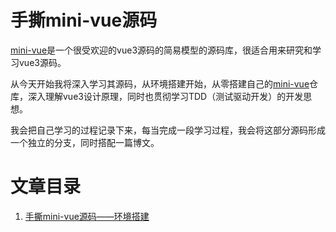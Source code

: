 # 手撕mini-vue源码

[mini-vue](https://github.com/cuixiaorui/mini-vue)是一个很受欢迎的vue3源码的简易模型的源码库，很适合用来研究和学习vue3源码。

从今天开始我将深入学习其源码，从环境搭建开始，从零搭建自己的[mini-vue](https://github.com/mini-vue)仓库，深入理解vue3设计原理，同时也贯彻学习TDD（测试驱动开发）的开发思想。

我会把自己学习的过程记录下来，每当完成一段学习过程，我会将这部分源码形成一个独立的分支，同时搭配一篇博文。

# 文章目录

1. [手撕mini-vue源码——环境搭建](/docs/env-setup/README.md)